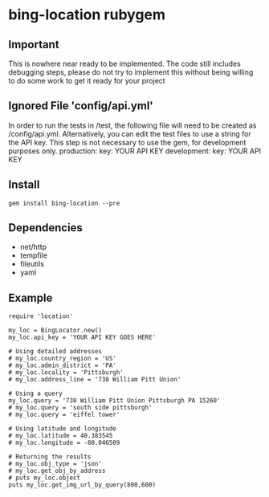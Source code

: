 # bing-location rubygem
## Important
This is nowhere near ready to be implemented. The code still includes debugging steps, please do not try to implement this without being willing to do some work to get it ready for your project
## Ignored File 'config/api.yml'
In order to run the tests in /test, the following file will need to be created as /config/api.yml. Alternatively, you can edit the test files to use a string for the API key. This step is not necessary to use the gem, for development purposes only.
    production:
     key: YOUR API KEY 
    development:
     key: YOUR API KEY 
## Install
    gem install bing-location --pre
## Dependencies
- net/http
- tempfile
- fileutils
- yaml

## Example
    require 'location'
    
    my_loc = BingLocator.new()
    my_loc.api_key = 'YOUR API KEY GOES HERE' 
   
    # Using detailed addresses 
    # my_loc.country_region = 'US'
    # my_loc.admin_district = 'PA'
    # my_loc.locality = 'Pittsburgh'
    # my_loc.address_line = '738 William Pitt Union'
    
    # Using a query
    my_loc.query = '738 William Pitt Union Pittsburgh PA 15260'
    # my_loc.query = 'south side pittsburgh'
    # my_loc.query = 'eiffel tower'

    # Using latitude and longitude
    # my_loc.latitude = 40.383545
    # my_loc.longitude = -80.046509
    
    # Returning the results 
    # my_loc.obj_type = 'json'
    # my_loc.get_obj_by_address
    # puts my_loc.object
    puts my_loc.get_img_url_by_query(800,600)
